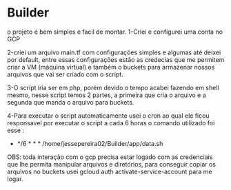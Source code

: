 # Builder
o projeto é bem simples e facil de montar.
1-Criei e configurei uma conta no GCP

2-criei um arquivo main.tf com configurações simples e algumas até deixei por default, entre essas configurações estão as credecias  que me permitem criar a VM (máquina virtual) e também o buckets para armazenar nossos arquivos que vai ser criado com o script.

3-O script iria ser em php, porém devido o tempo acabei fazendo em shell mesmo, nesse script temos 2 partes, a primeira que cria o arquivo e a segunda que manda o arquivo para buckets.

4-Para executar o script automaticamente usei o cron ao qual ele ficou responsavel por executar o script a cada 6 horas o comando utilizado foi esse : 
* */6 * * *	/home/jessepereira02/Builder/app/data.sh

OBS: toda interação com o gcp precisa estar logado com as credenciais que lhe permita manipular arquivos e diretórios, para conseguir copiar os arquivos
no buckets usei gcloud auth activate-service-account para me logar.
